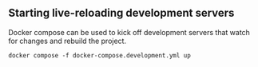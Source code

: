 
## Starting live-reloading development servers
Docker compose can be used to kick off development servers that watch for changes and rebuild the project.

```
docker compose -f docker-compose.development.yml up
```
